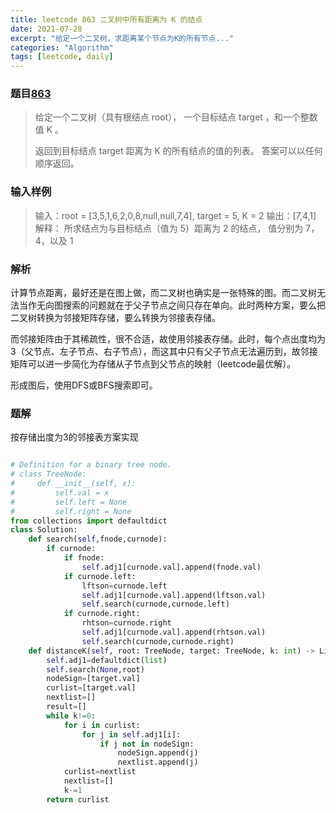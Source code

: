 ```yaml
---
title: leetcode 863 二叉树中所有距离为 K 的结点
date: 2021-07-28
excerpt: "给定一个二叉树，求距离某个节点为K的所有节点..."
categories: "Algorithm"
tags: [leetcode, daily]
---
```


### 题目[863](https://leetcode-cn.com/problems/all-nodes-distance-k-in-binary-tree)

> 给定一个二叉树（具有根结点 root）， 一个目标结点 target ，和一个整数值 K 。
>
> 返回到目标结点 target 距离为 K 的所有结点的值的列表。 答案可以以任何顺序返回。
>

### 输入样例

> 输入：root = [3,5,1,6,2,0,8,null,null,7,4], target = 5, K = 2
> 输出：[7,4,1]
> 解释：
> 所求结点为与目标结点（值为 5）距离为 2 的结点，
> 值分别为 7，4，以及 1

### 解析

计算节点距离，最好还是在图上做，而二叉树也确实是一张特殊的图。而二叉树无法当作无向图搜索的问题就在于父子节点之间只存在单向。此时两种方案，要么把二叉树转换为邻接矩阵存储，要么转换为邻接表存储。

而邻接矩阵由于其稀疏性，很不合适，故使用邻接表存储。此时，每个点出度均为3（父节点、左子节点、右子节点），而这其中只有父子节点无法遍历到，故邻接矩阵可以进一步简化为存储从子节点到父节点的映射（leetcode最优解）。

形成图后，使用DFS或BFS搜索即可。

### 题解

按存储出度为3的邻接表方案实现

```python

# Definition for a binary tree node.
# class TreeNode:
#     def __init__(self, x):
#         self.val = x
#         self.left = None
#         self.right = None
from collections import defaultdict
class Solution:
    def search(self,fnode,curnode):
        if curnode:
            if fnode:
                self.adj1[curnode.val].append(fnode.val)
            if curnode.left:
                lftson=curnode.left
                self.adj1[curnode.val].append(lftson.val)
                self.search(curnode,curnode.left)
            if curnode.right:
                rhtson=curnode.right
                self.adj1[curnode.val].append(rhtson.val)
                self.search(curnode,curnode.right)
    def distanceK(self, root: TreeNode, target: TreeNode, k: int) -> List[int]:
        self.adj1=defaultdict(list)
        self.search(None,root)
        nodeSign=[target.val]
        curlist=[target.val]
        nextlist=[]
        result=[]
        while k!=0:
            for i in curlist:
                for j in self.adj1[i]:
                    if j not in nodeSign:
                        nodeSign.append(j)
                        nextlist.append(j)
            curlist=nextlist
            nextlist=[]
            k-=1
        return curlist
```

